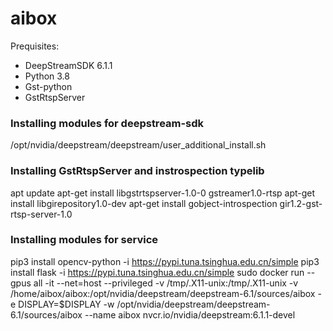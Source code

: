 # aibox

Prequisites:
- DeepStreamSDK 6.1.1
- Python 3.8
- Gst-python
- GstRtspServer
### Installing modules for deepstream-sdk

/opt/nvidia/deepstream/deepstream/user_additional_install.sh

### Installing GstRtspServer and instrospection typelib

apt update
apt-get install libgstrtspserver-1.0-0 gstreamer1.0-rtsp
apt-get install libgirepository1.0-dev
apt-get install gobject-introspection gir1.2-gst-rtsp-server-1.0
### Installing modules for service 
pip3 install opencv-python -i https://pypi.tuna.tsinghua.edu.cn/simple
pip3 install flask  -i https://pypi.tuna.tsinghua.edu.cn/simple
sudo docker run --gpus all -it  --net=host --privileged -v /tmp/.X11-unix:/tmp/.X11-unix -v /home/aibox/aibox:/opt/nvidia/deepstream/deepstream-6.1/sources/aibox -e DISPLAY=$DISPLAY -w /opt/nvidia/deepstream/deepstream-6.1/sources/aibox --name aibox  nvcr.io/nvidia/deepstream:6.1.1-devel